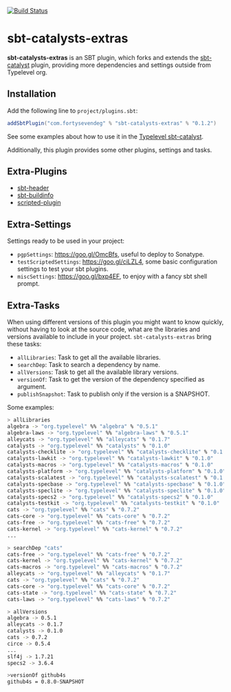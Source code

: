[![Build Status](https://travis-ci.org/47deg/sbt-catalysts-extras.svg?branch=master)](https://travis-ci.org/47deg/sbt-catalysts-extras)

# sbt-catalysts-extras

**sbt-catalysts-extras** is an SBT plugin, which forks and extends the [sbt-catalyst](https://github.com/typelevel/sbt-catalysts) plugin, providing more dependencies and settings outside from Typelevel org.

## Installation

Add the following line to `project/plugins.sbt`:

```scala
addSbtPlugin("com.fortysevendeg" % "sbt-catalysts-extras" % "0.1.2")
```

See some examples about how to use it in the [Typelevel sbt-catalyst](https://github.com/typelevel/sbt-catalysts#quick-example).

Additionally, this plugin provides some other plugins, settings and tasks.

## Extra-Plugins

* [sbt-header](https://github.com/sbt/sbt-header)
* [sbt-buildinfo](https://github.com/sbt/sbt-buildinfo)
* [scripted-plugin](https://github.com/sbt/sbt/tree/0.13/scripted)

## Extra-Settings

Settings ready to be used in your project:

* `pgpSettings`: https://goo.gl/OmcBfs, useful to deploy to Sonatype.
* `testScriptedSettings`: https://goo.gl/ciLZL4, some basic configuration settings to test your sbt plugins.
* `miscSettings`: https://goo.gl/bxp4EF, to enjoy with a fancy sbt shell prompt.

## Extra-Tasks

When using different versions of this plugin you might want to know quickly, without having to look at the source code, what are the libraries and versions available to include in your project. `sbt-catalysts-extras` bring these tasks:

* `allLibraries`: Task to get all the available libraries.
* `searchDep`: Task to search a dependency by name.
* `allVersions`: Task to get all the available library versions.
* `versionOf`: Task to get the version of the dependency specified as argument.
* `publishSnapshot`: Task to publish only if the version is a SNAPSHOT.

Some examples:

```bash
> allLibraries
algebra -> "org.typelevel" %% "algebra" % "0.5.1"
algebra-laws -> "org.typelevel" %% "algebra-laws" % "0.5.1"
alleycats -> "org.typelevel" %% "alleycats" % "0.1.7"
catalysts -> "org.typelevel" %% "catalysts" % "0.1.0"
catalysts-checklite -> "org.typelevel" %% "catalysts-checklite" % "0.1.0"
catalysts-lawkit -> "org.typelevel" %% "catalysts-lawkit" % "0.1.0"
catalysts-macros -> "org.typelevel" %% "catalysts-macros" % "0.1.0"
catalysts-platform -> "org.typelevel" %% "catalysts-platform" % "0.1.0"
catalysts-scalatest -> "org.typelevel" %% "catalysts-scalatest" % "0.1.0"
catalysts-specbase -> "org.typelevel" %% "catalysts-specbase" % "0.1.0"
catalysts-speclite -> "org.typelevel" %% "catalysts-speclite" % "0.1.0"
catalysts-specs2 -> "org.typelevel" %% "catalysts-specs2" % "0.1.0"
catalysts-testkit -> "org.typelevel" %% "catalysts-testkit" % "0.1.0"
cats -> "org.typelevel" %% "cats" % "0.7.2"
cats-core -> "org.typelevel" %% "cats-core" % "0.7.2"
cats-free -> "org.typelevel" %% "cats-free" % "0.7.2"
cats-kernel -> "org.typelevel" %% "cats-kernel" % "0.7.2"
...
```

```bash
> searchDep "cats"
cats-free -> "org.typelevel" %% "cats-free" % "0.7.2"
cats-kernel -> "org.typelevel" %% "cats-kernel" % "0.7.2"
cats-macros -> "org.typelevel" %% "cats-macros" % "0.7.2"
alleycats -> "org.typelevel" %% "alleycats" % "0.1.7"
cats -> "org.typelevel" %% "cats" % "0.7.2"
cats-core -> "org.typelevel" %% "cats-core" % "0.7.2"
cats-state -> "org.typelevel" %% "cats-state" % "0.7.2"
cats-laws -> "org.typelevel" %% "cats-laws" % "0.7.2"
```

```bash
> allVersions
algebra -> 0.5.1
alleycats -> 0.1.7
catalysts -> 0.1.0
cats -> 0.7.2
circe -> 0.5.4
...
slf4j -> 1.7.21
specs2 -> 3.6.4
```

```bash
>versionOf github4s
github4s = 0.8.0-SNAPSHOT
```
